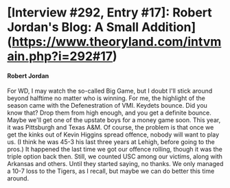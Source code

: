 # [Interview #292, Entry #17]: Robert Jordan's Blog: A Small Addition](https://www.theoryland.com/intvmain.php?i=292#17)

#### Robert Jordan

For WD, I may watch the so-called Big Game, but I doubt I'll stick around beyond halftime no matter who is winning. For me, the highlight of the season came with the Defenestration of VMI. Keydets bounce. Did you know that? Drop them from high enough, and you get a definite bounce. Maybe we'll get one of the upstate boys for a money game soon. This year, it was Pittsburgh and Texas A&M. Of course, the problem is that once we get the kinks out of Kevin Higgins spread offence, nobody will want to play us. (I think he was 45-3 his last three years at Lehigh, before going to the pros.) It happened the last time we got our offence rolling, though it was the triple option back then. Still, we counted USC among our victims, along with Arkansas and others. Until they started saying, no thanks. We only managed a 10-7 loss to the Tigers, as I recall, but maybe we can do better this time around.

